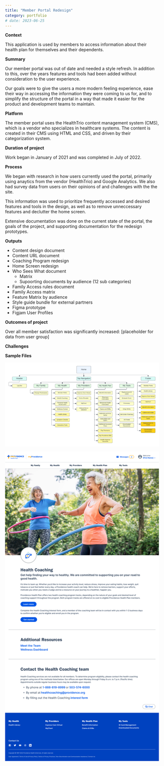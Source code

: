 ```yaml
---
title: "Member Portal Redesign"
category: portfolio
# date: 2023-06-25
---
```


**Context**

This application is used by members to access information about their health plan for themselves and their dependents.

**Summary**

Our member portal was out of date and needed a style refresh. In addition to this, over the years features and tools had been added without consideration to the user experience.

Our goals were to give the users a more modern feeling experience, ease their way in accessing the information they were coming to us for, and to simplify the structure of the portal in a way that made it easier for the product and development teams to maintain.


**Platform**

The member portal uses the HealthTrio content management system (CMS), which is a vendor who specializes in healthcare systems. The content is created in their CMS using HTML and CSS, and driven by their categorization system.

**Duration of project**

Work began in January of 2021 and was completed in July of 2022.

**Process**

We began with research in how users currently used the portal, primarily using anaytics from the vendor (HealthTrio) and Google Analytics. We also had survey data from  users on their opinions of and challenges with the the site.

This information was used to prioritize frequently accessed and desired features and tools in the design, as well as to remove unneccessary features and declutter the home screen.

Extensive documentation was done on the current state of the portal, the goals of the project, and supporting documentation for the redesign prototypes.

**Outputs**

- Content design document
- Content URL document
- Coaching Program redesign
- Home Screen redesign
- Who Sees What document
	- Matrix
	- Supoorting documents by audience (12 sub categories)
- Family Access rules document
- Family Access matrix
- Feature Matrix by audience
- Style guide bundle for external partners
- Figma prototype
- Figjam User Profiles

**Outcomes of project**

Over all member satisfaction was significantly increased: [placeholder for data from user group]


**Challenges**


**Sample Files**


![Sitemap](/assets/img/member-portal-redesign-sitemap.png)

![Sample Page](/assets/img/member-portal-redesign-health-coaching.png)